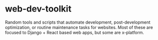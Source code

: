 # web-dev-toolkit
Random tools and scripts that automate development, post-development optimization, or routine maintenance tasks for websites. Most of these are focused to Django + React based web apps, but some are x-platform.
